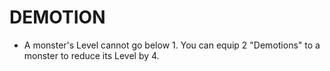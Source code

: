 
# DEMOTION

*   A monster's Level cannot go below 1. You can equip 2 "Demotions" to a monster to reduce its Level by 4.

  